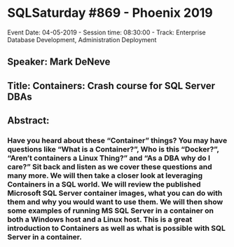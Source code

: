# SQLSaturday #869 - Phoenix 2019
Event Date: 04-05-2019 - Session time: 08:30:00 - Track: Enterprise Database Development, Administration  Deployment
## Speaker: Mark DeNeve
## Title: Containers: Crash course for SQL Server DBAs
## Abstract:
### Have you heard about these “Container” things? You may have questions like “What is a Container?”, Who is this “Docker?”, “Aren’t containers a Linux Thing?” and “As a DBA why do I care?” Sit back and listen as we cover these questions and many more. We will then take a closer look at leveraging Containers in a SQL world. We will review the published Microsoft SQL Server container images, what you can do with them and why you would want to use them. We will then show some examples of running MS SQL Server in a container on both a Windows host and a Linux host. This is a great introduction to Containers as well as what is possible with SQL Server in a container.
